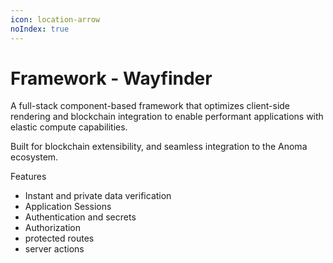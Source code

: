 ```yaml
---
icon: location-arrow
noIndex: true
---
```


# Framework - Wayfinder

A full-stack component-based framework that optimizes client-side rendering and blockchain integration to enable performant applications with elastic compute capabilities.&#x20;

Built for blockchain extensibility, and seamless integration to the Anoma ecosystem.&#x20;

Features

* Instant and private data verification
* Application Sessions&#x20;
* Authentication and secrets&#x20;
* Authorization&#x20;
* protected routes
* server actions&#x20;
